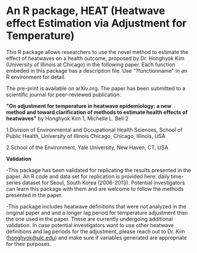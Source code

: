 # An R package, HEAT (Heatwave effect Estimation via Adjustment for Temperature)

This R package allows researchers to use the novel method to estimate the effect of heatwaves on a health outcome, proposed by Dr. Honghyok Kim (University of Illinois at Chicago) in the following paper. Each function embeded in this package has a description file. Use "?functionname" in an R environment for detail.

The pre-print is available on arXiv.org. The paper has been submitted to a scientific journal for peer-reviewed publication:


**"On adjustment for temperature in heatwave epidemiology: a new method and toward clarification of methods to estimate health effects of heatwaves"** by
Honghyok Kim 1, Michelle L. Bell 2


1.Division of Environmental and Occupational Health Sciences, School of Public Health, University of Illinois Chicago, Chicago, Illinois, USA

2.School of the Environment, Yale University, New Haven, CT, USA


**Validation**

-This package has been validated for replicating the results presented in the paper. An R code and data set for replication is provided here: daily time-series dataset for Seoul, South Korea (2006-2013). Potential investigators can learn this package with them and are welcome to follow the methods presented in the paper.

-This package includes heatwave definitions that were not analyzed in the original paper and and a longer lag period for temperature adjustment than the one used in the paper. These are currently undergoing additional validation. In case potential investigators want to use other heatwave definitions and lag periods for the adjustment, please reach out to Dr. Kim (honghyok@uic.edu) and make sure if variables generated are appropriate for their purposes.
